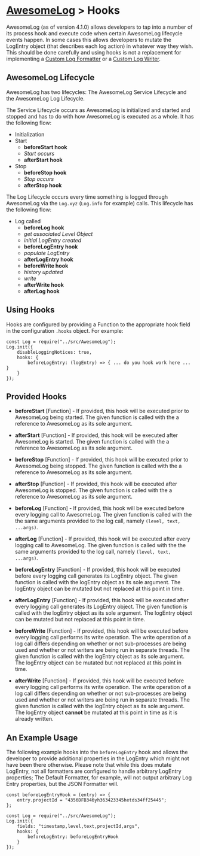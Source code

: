# [AwesomeLog](../README.md) > Hooks

AwesomeLog (as of version 4.1.0) allows developers to tap into a number of its process hook and execute code when certain AwesomeLog lifecycle events happen. In some cases this allows developers to mutate the LogEntry object (that describes each log action) in whatever way they wish. This should be done carefully and using hooks is not a replacement for implementing a [Custom Log Formatter](./docs/LogFormatters) or a [Custom Log Writer](./docs/LogWriters).

## AwesomeLog Lifecycle

AwesomeLog has two lifecycles: The AwesomeLog Service Lifecycle and the AwesomeLog Log Lifecycle.

The Service Lifecycle occurs as AwesomeLog is initialized and started and stopped and has to do with how AwesomeLog is executed as a whole. It has the following flow:

 - Initialization
 - Start
   - **beforeStart hook**
   - *Start occurs*
   - **afterStart hook**
 - Stop
   - **beforeStop hook**
   - *Stop occurs*
   - **afterStop hook**

The Log Lifecycle occurs every time something is logged through AwesomeLog via the `Log.xyz` (`Log.info` for example) calls.  This lifecycle has the following flow:

 - Log called
   - **beforeLog hook**
   - *get associated Level Object*
   - *initial LogEntry created*
   - **beforeLogEntry hook**
   - *populate LogEntry*
   - **afterLogEntry hook**
   - **beforeWrite hook**
   - *history updated*
   - *write*
   - **afterWrite hook**
   - **afterLog hook**

## Using Hooks

Hooks are configured by providing a Function to the appropriate hook field in the configuration `.hooks` object. For example:

```
const Log = require("../src/AwesomeLog");
Log.init({
	disableLoggingNotices: true,
	hooks: {
		beforeLogEntry: (logEntry) => { ... do you hook work here ... }
	}
});
```

## Provided Hooks

 - **beforeStart** [Function] - If provided, this hook will be executed prior to AwesomeLog being started. The given function is called with the a reference to AwesomeLog as its sole argument.

 - **afterStart** [Function] - If provided, this hook will be executed after AwesomeLog is started. The given function is called with the a reference to AwesomeLog as its sole argument.

 - **beforeStop** [Function] - If provided, this hook will be executed prior to AwesomeLog being stopped. The given function is called with the a reference to AwesomeLog as its sole argument.

 - **afterStop** [Function] - If provided, this hook will be executed after AwesomeLog is stopped. The given function is called with the a reference to AwesomeLog as its sole argument.

 - **beforeLog** [Function] - If provided, this hook will be executed before every logging call to AwesomeLog. The given function is called with the the same arguments provided to the log call, namely `(level, text, ...args)`.

 - **afterLog** [Function] - If provided, this hook will be executed after every logging call to AwesomeLog. The given function is called with the the same arguments provided to the log call, namely `(level, text, ...args)`.

 - **beforeLogEntry** [Function] - If provided, this hook will be executed before every logging call generates its LogEntry object. The given function is called with the logEntry object as its sole argument. The logEntry object can be mutated but not replaced at this point in time.

 - **afterLogEntry** [Function] - If provided, this hook will be executed after every logging call generates its LogEntry object. The given function is called with the logEntry object as its sole argument. The logEntry object can be mutated but not replaced at this point in time.

 - **beforeWrite** [Function] - If provided, this hook will be executed before every logging call performs its write operation. The write operation of a log call differs depending on whether or not sub-processes are being used and whether or not writers are being run in separate threads. The given function is called with the logEntry object as its sole argument. The logEntry object can be mutated but not replaced at this point in time.

 - **afterWrite** [Function] - If provided, this hook will be executed before every logging call performs its write operation. The write operation of a log call differs depending on whether or not sub-processes are being used and whether or not writers are being run in separate threads. The given function is called with the logEntry object as its sole argument. The logEntry object **cannot** be mutated at this point in time as it is already written.

## An Example Usage

The following example hooks into the `beforeLogEntry` hook and allows the developer to provide additional properties in the LogEntry which might not have been there otherwise. Please note that while this does mutate LogEntry, not all formatters are configured to handle arbitrary LogEntry properties; The Default Formatter, for example, will not output arbitrary Log Entry properties, but the JSON Formatter will.

```
const beforeLogEntryHook = (entry) => {
	entry.projectId = "4356DFB346yh363423345hetds34ff25445";
};

const Log = require("../src/AwesomeLog");
Log.init({
	fields: "timestamp,level,text,projectId,args",
	hooks: {
		beforeLogEntry: beforeLogEntryHook 
	}
});
```